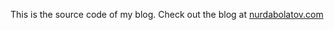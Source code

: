 This is the source code of my blog. Check out the blog at [nurdabolatov.com](https://nurdabolatov.com)